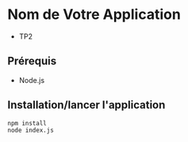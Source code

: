 # Nom de Votre Application
- TP2

## Prérequis
- Node.js

## Installation/lancer l'application
```bash
npm install
node index.js
